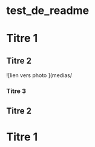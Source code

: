 # test_de_readme

# Titre 1

## Titre 2

![lien vers photo ](medias/

### Titre 3

## Titre 2 

# Titre 1
